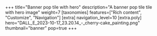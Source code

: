 +++
title="Banner pop tile with hero"
description="A banner pop tile tile with hero image"
weight=7
[taxonomies]
features=["Rich content", "Customize", "Navigation"]
[extra]
navigation_level=10
[extra.poly]
hero="DALL_E_2023-10-17_23.20.14_-_cherry-cake_painting.png"
thumbnail="banner"
pop=true
+++

